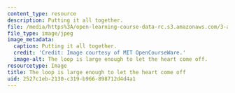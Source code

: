 ```yaml
---
content_type: resource
description: Putting it all together.
file: /media/https%3A/open-learning-course-data-rc.s3.amazonaws.com/3-a04-modern-blacksmithing-and-physical-metallurgy-fall-2008/2527c1eb2130c319b966898712d4d4a1_132.jpg
file_type: image/jpeg
image_metadata:
  caption: Putting it all together.
  credit: 'Credit: Image courtesy of MIT OpenCourseWare.'
  image-alt: The loop is large enough to let the heart come off.
resourcetype: Image
title: The loop is large enough to let the heart come off
uid: 2527c1eb-2130-c319-b966-898712d4d4a1
---
```

